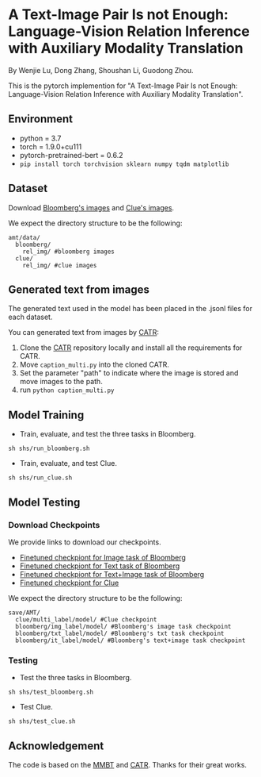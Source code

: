# A Text-Image Pair Is not Enough: Language-Vision Relation Inference with Auxiliary Modality Translation
By Wenjie Lu, Dong Zhang, Shoushan Li, Guodong Zhou.

This is the pytorch implemention for "A Text-Image Pair Is not Enough: Language-Vision Relation Inference with Auxiliary Modality Translation". 

## Environment
- python = 3.7
- torch = 1.9.0+cu111
- pytorch-pretrained-bert = 0.6.2
- ```pip install torch torchvision sklearn numpy tqdm matplotlib```

## Dataset
Download [Bloomberg's images](https://drive.google.com/file/d/1KkeMBo32gDEfrbmUjTEX4whpdda_wrYn/view?usp=sharing) and [Clue's images](https://drive.google.com/file/d/1H2rE8DJtHFgNnlGO8CSe6vLJmTtvtifp/view?usp=sharing).

We expect the directory structure to be the following:
```
amt/data/
  bloomberg/
    rel_img/ #bloomberg images
  clue/
    rel_img/ #clue images
```

## Generated text from images
The generated text used in the model has been placed in the .jsonl files for each dataset. 

You can generated text from images by [CATR](https://github.com/saahiluppal/catr/tree/fac82f9b4004b1dd39ccf89760b758ad19a2dbee):

1) Clone the [CATR](https://github.com/saahiluppal/catr/tree/fac82f9b4004b1dd39ccf89760b758ad19a2dbee) repository locally and install all the requirements for CATR.
2) Move `caption_multi.py` into the cloned CATR.
3) Set the parameter "path" to indicate where the image is stored and move images to the path.
4) run ```python caption_multi.py```

## Model Training
- Train, evaluate, and test the three tasks in Bloomberg.
```
sh shs/run_bloomberg.sh
```

- Train, evaluate, and test Clue.
```
sh shs/run_clue.sh
```

## Model Testing
### Download Checkpoints
We provide links to download our checkpoints.
- [Finetuned checkpiont for Image task of Bloomberg](https://drive.google.com/drive/folders/1zSt7EYVckR55qwbF4IrJvhUakultyQ8X?usp=sharing)
- [Finetuned checkpiont for Text task of Bloomberg](https://drive.google.com/drive/folders/16gRsz0jM_zTMm-MUq9j-k75TPNvlr56Q?usp=sharing)
- [Finetuned checkpiont for Text+Image task of Bloomberg](https://drive.google.com/drive/folders/1AEWuaL6Z9QST4bUi-YTQ3DVytRZ4rmJ7?usp=sharing)
- [Finetuned checkpiont for Clue](https://drive.google.com/drive/folders/121kAaCyT1xECZKESFlAtchc9fYZaRK1W?usp=sharing)

We expect the directory structure to be the following:
```
save/AMT/
  clue/multi_label/model/ #Clue checkpoint
  bloomberg/img_label/model/ #Bloomberg's image task checkpoint
  bloomberg/txt_label/model/ #Bloomberg's txt task checkpoint
  bloomberg/it_label/model/ #Bloomberg's text+image task checkpoint
```

### Testing
- Test the three tasks in Bloomberg.
```
sh shs/test_bloomberg.sh
```

- Test Clue.
```
sh shs/test_clue.sh
```

## Acknowledgement
The code is based on the [MMBT](https://github.com/facebookresearch/mmbt) and [CATR](https://github.com/saahiluppal/catr/tree/fac82f9b4004b1dd39ccf89760b758ad19a2dbee). Thanks for their great works.
